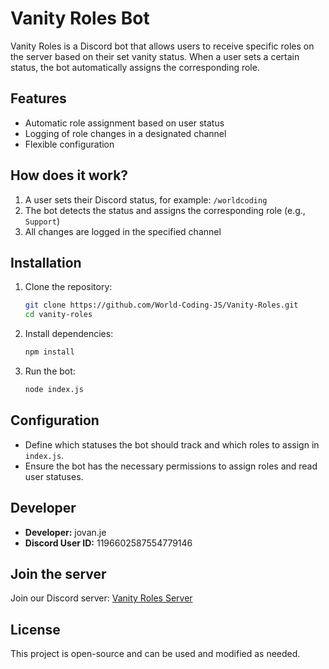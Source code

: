 # Vanity Roles Bot

Vanity Roles is a Discord bot that allows users to receive specific roles on the server based on their set vanity status. When a user sets a certain status, the bot automatically assigns the corresponding role.

## Features
- Automatic role assignment based on user status
- Logging of role changes in a designated channel
- Flexible configuration

## How does it work?
1. A user sets their Discord status, for example: `/worldcoding`
2. The bot detects the status and assigns the corresponding role (e.g., `Support`)
3. All changes are logged in the specified channel

## Installation

1. Clone the repository:
   ```sh
   git clone https://github.com/World-Coding-JS/Vanity-Roles.git
   cd vanity-roles
   ```
2. Install dependencies:
   ```sh
   npm install
   ```

4. Run the bot:
   ```sh
   node index.js
   ```

## Configuration
- Define which statuses the bot should track and which roles to assign in `index.js`.
- Ensure the bot has the necessary permissions to assign roles and read user statuses.

## Developer
- **Developer:** jovan.je
- **Discord User ID:** 1196602587554779146

## Join the server
Join our Discord server: [Vanity Roles Server](https://discord.gg/VNBVhWunav)

## License
This project is open-source and can be used and modified as needed.

